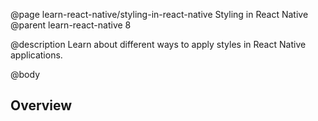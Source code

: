 @page learn-react-native/styling-in-react-native Styling in React Native
@parent learn-react-native 8

@description Learn about different ways to apply styles in React Native applications.

@body

## Overview